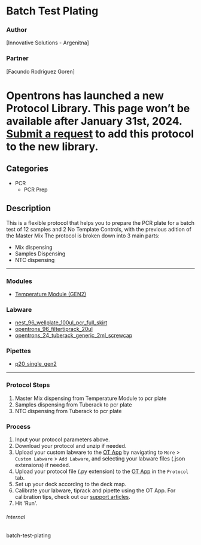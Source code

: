 # Batch Test Plating

### Author
[Innovative Solutions - Argenitna]

### Partner
[Facundo Rodriguez Goren]


# Opentrons has launched a new Protocol Library. This page won’t be available after January 31st, 2024. [Submit a request](https://docs.google.com/forms/d/e/1FAIpQLSdYYp9QCKow4nn0KlCVsMS3HX0eJ0N9O7-erajKvcpT0lWbSg/viewform) to add this protocol to the new library.

## Categories
* PCR
    * PCR Prep


## Description
This is a flexible protocol that helps you to prepare the PCR plate for a batch test of 12 samples and 2 No Template Controls, with the previous adition of the Master Mix
The protocol is broken down into 3 main parts:
* Mix dispensing
* Samples Dispensing
* NTC dispensing


---

### Modules
* [Temperature Module (GEN2)](https://shop.opentrons.com/collections/hardware-modules/products/tempdeck)


### Labware
* [nest_96_wellplate_100ul_pcr_full_skirt](https://shop.opentrons.com/nest-0-1-ml-96-well-pcr-plate-full-skirt/)
* [opentrons_96_filtertiprack_20ul](https://shop.opentrons.com/opentrons-20ul-filter-tips/)
* [opentrons_24_tuberack_generic_2ml_screwcap](https://shop.opentrons.com/4-in-1-tube-rack-set/)



### Pipettes
* [p20_single_gen2](https://shop.opentrons.com/single-channel-electronic-pipette-p20/)




---

### Protocol Steps
1. Master Mix dispensing from Temperature Module to pcr plate
2. Samples dispensing from Tuberack to pcr plate
3. NTC dispensing from Tuberack to pcr plate

### Process
1. Input your protocol parameters above.
2. Download your protocol and unzip if needed.
3. Upload your custom labware to the [OT App](https://opentrons.com/ot-app) by navigating to `More` > `Custom Labware` > `Add Labware`, and selecting your labware files (.json extensions) if needed.
4. Upload your protocol file (.py extension) to the [OT App](https://opentrons.com/ot-app) in the `Protocol` tab.
5. Set up your deck according to the deck map.
6. Calibrate your labware, tiprack and pipette using the OT App. For calibration tips, check out our [support articles](https://support.opentrons.com/en/collections/1559720-guide-for-getting-started-with-the-ot-2).
7. Hit 'Run'.


###### Internal
batch-test-plating
